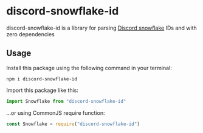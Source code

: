 # discord-snowflake-id
discord-snowflake-id is a library for parsing [Discord snowflake](https://discord.com/developers/docs/reference#snowflakes) IDs and with zero dependencies

## Usage

Install this package using the following command in your terminal:
```shell
npm i discord-snowflake-id
```

Import this package like this:
```ts
import Snowflake from "discord-snowflake-id"
```
...or using CommonJS require function:
```js
const Snowflake = require("discord-snowflake-id")
```
